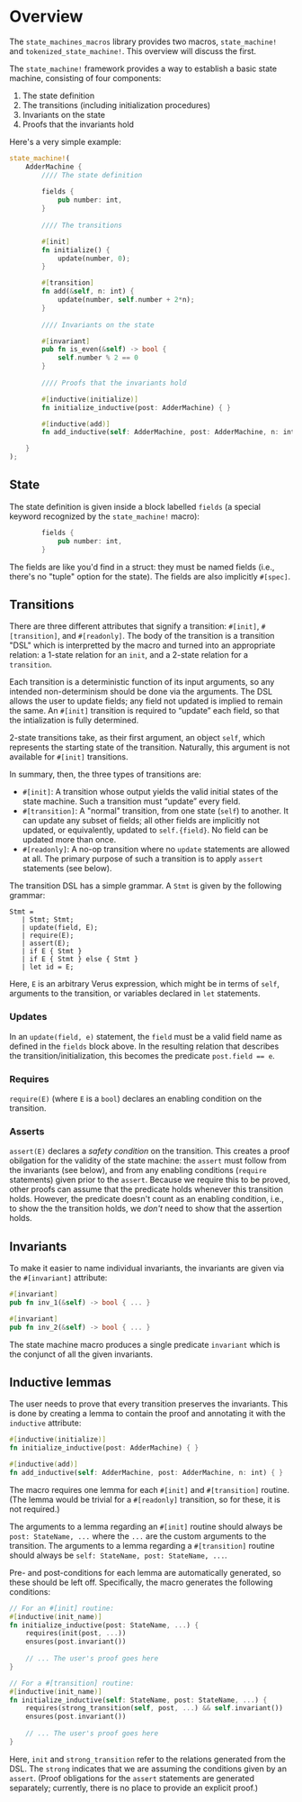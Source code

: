# Overview

The `state_machines_macros` library provides two macros, `state_machine!` and `tokenized_state_machine!`. This overview will discuss the first.

The `state_machine!` framework provides a way to establish a basic state machine, consisting of four components:

 1. The state definition
 2. The transitions (including initialization procedures)
 3. Invariants on the state
 4. Proofs that the invariants hold

Here's a very simple example:

```rust
state_machine!(
    AdderMachine {
        //// The state definition
        
        fields {
            pub number: int,
        }
        
        //// The transitions

        #[init]
        fn initialize() {
            update(number, 0); 
        }   

        #[transition]
        fn add(&self, n: int) {
            update(number, self.number + 2*n);
        }
        
        //// Invariants on the state

        #[invariant]
        pub fn is_even(&self) -> bool {
            self.number % 2 == 0
        }
        
        //// Proofs that the invariants hold

        #[inductive(initialize)]
        fn initialize_inductive(post: AdderMachine) { } 

        #[inductive(add)]
        fn add_inductive(self: AdderMachine, post: AdderMachine, n: int) { } 

    }   
);
```

## State

The state definition is given inside a block labelled `fields` (a special keyword recognized by the `state_machine!` macro):

```rust
        fields {
            pub number: int,
        }
```

The fields are like you'd find in a struct: they must be named fields (i.e., there's no "tuple" option for the state). The fields are also implicitly `#[spec]`.

## Transitions

There are three different attributes that signify a transition: `#[init]`, `#[transition]`, and `#[readonly]`. The body of the transition is a transition "DSL" which is interpretted by the macro and turned into an appropriate relation: a 1-state relation for an `init`, and a 2-state relation for a `transition`.

Each transition is a deterministic function of its input arguments, so any intended non-determinism should be done via the arguments. The DSL allows the user to update fields; any field not updated is implied to remain the same. An `#[init]` transition is required to “update” each field, so that the intialization is fully determined.

2-state transitions take, as their first argument, an object `self`, which represents the starting state of the transition. Naturally, this argument is not available for `#[init]` transitions.

In summary, then, the three types of transitions are:

 * `#[init]`: A transition whose output yields the valid initial states of the state machine. Such a transition must “update” every field.
 * `#[transition]`: A "normal" transition, from one state (`self`) to another. It can update any subset of fields; all other fields are implicitly not updated, or equivalently, updated to `self.{field}`. No field can be updated more than once.
 * `#[readonly]`: A no-op transition where no `update` statements are allowed at all. The primary purpose of such a transition is to apply `assert` statements (see below).

The transition DSL has a simple grammar. A `Stmt` is given by the following grammar:

```
Stmt =
   | Stmt; Stmt;
   | update(field, E);
   | require(E);
   | assert(E);
   | if E { Stmt }
   | if E { Stmt } else { Stmt }
   | let id = E;
```

Here, `E` is an arbitrary Verus expression, which might be in terms of `self`, arguments to the transition, or variables declared in `let` statements.

### Updates

In an `update(field, e)` statement, the `field` must be a valid field name as defined in the `fields` block above. In the resulting relation that describes the transition/initialization, this becomes the predicate `post.field == e`.

### Requires

`require(E)` (where `E` is a `bool`) declares an enabling condition on the transition. 

### Asserts

`assert(E)` declares a _safety condition_ on the transition. This creates a proof obilgation for the validity of the state machine: the `assert` must follow from the invariants (see below), and from any enabling conditions (`require` statements) given prior to the `assert`. Because we require this to be proved, other proofs can assume that the predicate holds whenever this transition holds. However, the predicate doesn't count as an enabling condition, i.e., to show the the transition holds, we _don't_ need to show that the assertion holds.

## Invariants

To make it easier to name individual invariants, the invariants are given via the `#[invariant]` attribute:

```rust
#[invariant]
pub fn inv_1(&self) -> bool { ... }

#[invariant]
pub fn inv_2(&self) -> bool { ... }
```

The state machine macro produces a single predicate `invariant` which is the conjunct of all the given invariants.

## Inductive lemmas

The user needs to prove that every transition preserves the invariants. This is done by creating a lemma to contain the proof and annotating it with the `inductive` attribute:

```rust
#[inductive(initialize)]
fn initialize_inductive(post: AdderMachine) { } 

#[inductive(add)]
fn add_inductive(self: AdderMachine, post: AdderMachine, n: int) { } 
```

The macro requires one lemma for each `#[init]` and `#[transition]` routine. (The lemma would be trivial for a `#[readonly]` transition, so for these, it is not required.)

The arguments to a lemma regarding an `#[init]` routine should always be `post: StateName, ...` where the `...` are the custom arguments to the transition.
The arguments to a lemma regarding a `#[transition]` routine should always be `self: StateName, post: StateName, ...`.

Pre- and post-conditions for each lemma are automatically generated, so these should be left off. Specifically, the macro generates the following conditions:

```rust
// For an #[init] routine:
#[inductive(init_name)]
fn initialize_inductive(post: StateName, ...) {
    requires(init(post, ...))
    ensures(post.invariant())
    
    // ... The user's proof goes here
} 

// For a #[transition] routine:
#[inductive(init_name)]
fn initialize_inductive(self: StateName, post: StateName, ...) {
    requires(strong_transition(self, post, ...) && self.invariant())
    ensures(post.invariant())
    
    // ... The user's proof goes here
}
```

Here, `init` and `strong_transition` refer to the relations generated from the DSL. The `strong` indicates that we are assuming the conditions given by an `assert`. (Proof obligations for the `assert` statements are generated separately; currently, there is no place to provide an explicit proof.)
